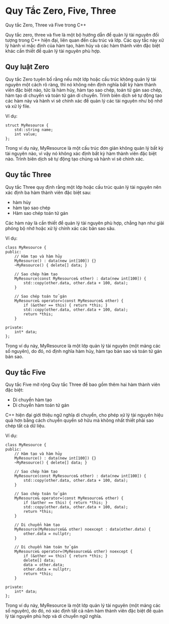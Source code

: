 # Quy Tắc Zero, Five, Three
Quy tắc Zero, Three và Five trong C++

Quy tắc zero, three và five là một bộ hướng dẫn để quản lý tài nguyên đối tượng trong C++ hiện đại, liên quan đến cấu trúc và lớp. Các quy tắc này xử lý hành vi mặc định của hàm tạo, hàm hủy và các hàm thành viên đặc biệt khác cần thiết để quản lý tài nguyên phù hợp.
## Quy luật Zero
Quy tắc Zero tuyên bố rằng nếu một lớp hoặc cấu trúc không quản lý tài nguyên một cách rõ ràng, thì nó không nên định nghĩa bất kỳ hàm thành viên đặc biệt nào, tức là hàm hủy, hàm tạo sao chép, toán tử gán sao chép, hàm tạo di chuyển và toán tử gán di chuyển. Trình biên dịch sẽ tự động tạo các hàm này và hành vi sẽ chính xác để quản lý các tài nguyên như bộ nhớ và xử lý file.

Ví dụ:
~~~
struct MyResource {
    std::string name;
    int value;
};
~~~
Trong ví dụ này, MyResource là một cấu trúc đơn giản không quản lý bất kỳ tài nguyên nào, vì vậy nó không xác định bất kỳ hàm thành viên đặc biệt nào. Trình biên dịch sẽ tự động tạo chúng và hành vi sẽ chính xác.
## Quy tắc Three
Quy tắc Three quy định rằng một lớp hoặc cấu trúc quản lý tài nguyên nên xác định ba hàm thành viên đặc biệt sau:
- hàm hủy
- hàm tạo sao chép
- Hàm sao chép toán tử gán

Các hàm này là cần thiết để quản lý tài nguyên phù hợp, chẳng hạn như giải phóng bộ nhớ hoặc xử lý chính xác các bản sao sâu.

Ví dụ:
~~~
class MyResource {
public:
    // Hàm tạo và hàm hủy
    MyResource() : data(new int[100]) {} 
    ~MyResource() { delete[] data; } 

    // Sao chép hàm tạo
    MyResource(const MyResource& other) : data(new int[100]) {
        std::copy(other.data, other.data + 100, data);
    }

    // Sao chép toán tử gán
    MyResource& operator=(const MyResource& other) {
        if (&other == this) { return *this; }
        std::copy(other.data, other.data + 100, data);
        return *this;
    }

private:
    int* data;
};
~~~
Trong ví dụ này, MyResource là một lớp quản lý tài nguyên (một mảng các số nguyên), do đó, nó định nghĩa hàm hủy, hàm tạo bản sao và toán tử gán bản sao.
## Quy tắc Five
Quy tắc Five mở rộng Quy tắc Three để bao gồm thêm hai hàm thành viên đặc biệt:
- Di chuyển hàm tạo
- Di chuyển hàm toán tử gán

C++ hiện đại giới thiệu ngữ nghĩa di chuyển, cho phép xử lý tài nguyên hiệu quả hơn bằng cách chuyển quyền sở hữu mà không nhất thiết phải sao chép tất cả dữ liệu.

Ví dụ:
~~~
class MyResource {
public:
    // Hàm tạo và hàm hủy
    MyResource() : data(new int[100]) {}
    ~MyResource() { delete[] data; }

    // Sao chép hàm tạo
    MyResource(const MyResource& other) : data(new int[100]) {
        std::copy(other.data, other.data + 100, data);
    }

    // Sao chép toán tử gán
    MyResource& operator=(const MyResource& other) {
        if (&other == this) { return *this; }
        std::copy(other.data, other.data + 100, data);
        return *this;
    }

    // Di chuyển hàm tạo
    MyResource(MyResource&& other) noexcept : data(other.data) {
        other.data = nullptr;
    }

    // Di chuyển hàm toán tử gán
    MyResource& operator=(MyResource&& other) noexcept {
        if (&other == this) { return *this; }
        delete[] data;
        data = other.data;
        other.data = nullptr;
        return *this;
    }

private:
    int* data;
};
~~~
Trong ví dụ này, MyResource là một lớp quản lý tài nguyên (một mảng các số nguyên), do đó, nó xác định tất cả năm hàm thành viên đặc biệt để quản lý tài nguyên phù hợp và di chuyển ngữ nghĩa.